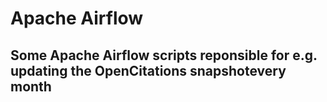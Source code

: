 # Apache Airflow

## Some Apache Airflow scripts reponsible for e.g. updating the OpenCitations snapshotevery month
